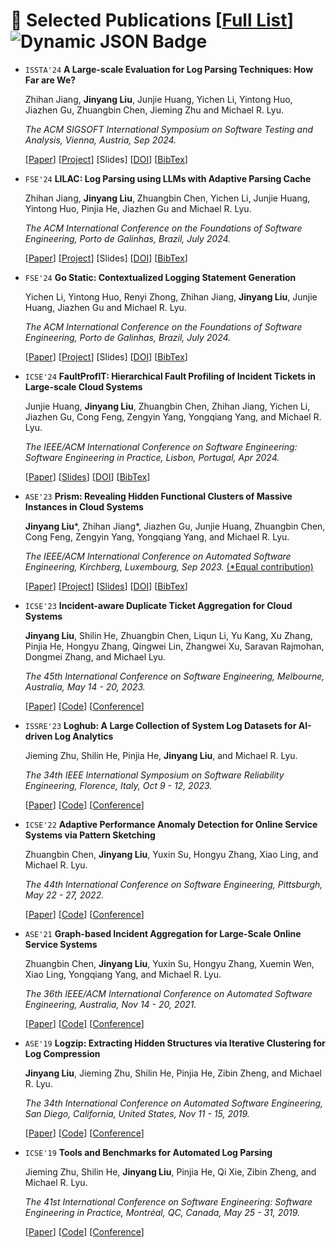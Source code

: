 # 📝 Selected Publications [[Full List](https://scholar.google.com/citations?user=aUURLnoAAAAJ&hl=en)] ![Dynamic JSON Badge](https://img.shields.io/badge/dynamic/json?url=https%3A%2F%2Fraw.githubusercontent.com%2FJinYang88%2FJinYang88.github.io%2Fgoogle-scholar-stats%2Fgs_data_shieldsio.json&query=%24.message&label=Citation)


* `ISSTA'24` **A Large-scale Evaluation for Log Parsing Techniques: How Far are We?**

  <span style="font-size:14px;"> Zhihan Jiang, **Jinyang Liu**, Junjie Huang, Yichen Li, Yintong Huo, Jiazhen Gu, Zhuangbin Chen, Jieming Zhu and Michael R. Lyu. </span>

  <span style="font-size:14px;"> *The ACM SIGSOFT International Symposium on Software Testing and Analysis, Vienna, Austria, Sep 2024.* </span>

  [[Paper](https://www.zhihan-jiang.com/files/ISSTA'24/Loghub-2.0.pdf)]
  [[Project](https://github.com/logpai/Loghub-2.0)]
  [Slides]
  [[DOI](https://doi.org/10.1145/3650212.3652123)]
  [[BibTex](https://www.zhihan-jiang.com/files/ISSTA'24/Loghub-2.0-bibtex.txt)]


* `FSE'24` **LILAC: Log Parsing using LLMs with Adaptive Parsing Cache**

  <span style="font-size:14px;"> Zhihan Jiang, **Jinyang Liu**, Zhuangbin Chen, Yichen Li, Junjie Huang, Yintong Huo, Pinjia He, Jiazhen Gu and Michael R. Lyu. </span>

  <span style="font-size:14px;"> *The ACM International Conference on the Foundations of Software Engineering, Porto de Galinhas, Brazil, July 2024.* </span>

  [[Paper](https://www.zhihan-jiang.com/files/FSE'24/LILAC.pdf)]
  [[Project](https://github.com/logpai/LILAC)]
  [Slides]
  [[DOI](https://doi.org/10.1145/3643733)]
  [[BibTex](https://www.zhihan-jiang.com/files/FSE'24/LILAC-bibtex.txt)]


* `FSE'24` **Go Static: Contextualized Logging Statement Generation**

  <span style="font-size:14px;"> Yichen Li, Yintong Huo, Renyi Zhong, Zhihan Jiang, **Jinyang Liu**, Junjie Huang, Jiazhen Gu and Michael R. Lyu. </span>

  <span style="font-size:14px;"> *The ACM International Conference on the Foundations of Software Engineering, Porto de Galinhas, Brazil, July 2024.* </span>

  [[Paper](https://www.zhihan-jiang.com/files/FSE'24/SCLogger.pdf)]
  [[Project](https://github.com/YichenLi00/SCLogger)]
  [Slides]
  [[DOI](https://doi.org/10.1145/3643754)]
  [[BibTex](https://www.zhihan-jiang.com/files/FSE'24/SCLogger-bibtex.txt)]


* `ICSE'24` **FaultProfIT: Hierarchical Fault Profiling of Incident Tickets in Large-scale Cloud Systems**

  <span style="font-size:14px;"> Junjie Huang, **Jinyang Liu**, Zhuangbin Chen, Zhihan Jiang, Yichen Li, Jiazhen Gu, Cong Feng, Zengyin Yang, Yongqiang Yang, and Michael R. Lyu. </span>

  <span style="font-size:14px;"> *The IEEE/ACM International Conference on Software Engineering: Software Engineering in Practice, Lisbon, Portugal, Apr 2024.* </span>

  [[Paper](https://www.zhihan-jiang.com/files/ICSE'24/FaultProfIT.pdf)]
  [[Slides](https://www.zhihan-jiang.com/files/ICSE'24/FaultProfIT-slides.pdf)]
  [[DOI](https://doi.org/10.1145/3639477.3639754)]
  [[BibTex](https://www.zhihan-jiang.com/files/ICSE'24/FaultProfIT-bibtex.txt)]


* `ASE'23` **Prism: Revealing Hidden Functional Clusters of Massive Instances in Cloud Systems**

  <span style="font-size:14px;"> **Jinyang Liu**\*, Zhihan Jiang\*, Jiazhen Gu, Junjie Huang, Zhuangbin Chen, Cong Feng, Zengyin Yang, Yongqiang Yang, and Michael R. Lyu.</span>

  <span style="font-size:14px;"> *The IEEE/ACM International Conference on Automated Software Engineering, Kirchberg, Luxembourg, Sep 2023.* <u>(*Equal contribution)</u></span>
  
  [[Paper](https://www.zhihan-jiang.com/files/ASE'23/Prism.pdf)]
  [[Project](https://github.com/OpsPAI/Prism)]
  [[Slides](https://www.zhihan-jiang.com/files/ASE'23/Prism-slides.pdf)]
  [[DOI](https://doi.org/10.1109/ASE56229.2023.00077)]
  [[BibTex](https://www.zhihan-jiang.com/files/ASE'23/Prism-bibtex.txt)]

* `ICSE'23` **Incident-aware Duplicate Ticket Aggregation for Cloud Systems**

  <span style="font-size:14px;"> **Jinyang Liu**, Shilin He, Zhuangbin Chen, Liqun Li, Yu Kang, Xu Zhang, Pinjia He, Hongyu Zhang, Qingwei Lin, Zhangwei Xu, Saravan Rajmohan, Dongmei Zhang, and Michael Lyu.</span>

  <span style="font-size:14px;"> *The 45th International Conference on Software Engineering, Melbourne, Australia, May 14 - 20, 2023.* </span>
  
  [[Paper](https://arxiv.org/pdf/2302.09520.pdf)]
  [[Code](https://github.com/OpsPAI/iPACK)]
  [[Conference](https://conf.researchr.org/home/icse-2023/)]

* `ISSRE'23` **Loghub: A Large Collection of System Log Datasets for AI-driven Log Analytics**

  <span style="font-size:14px;"> Jieming Zhu, Shilin He, Pinjia He, **Jinyang Liu**, and Michael R. Lyu.</span>

  <span style="font-size:14px;"> *The 34th IEEE International Symposium on Software Reliability Engineering, Florence, Italy, Oct 9 - 12, 2023.*</span>
  
  [[Paper](https://arxiv.org/abs/2008.06448)]
  [[Code](https://github.com/logpai/loghub)]
  [[Conference](https://issre.github.io/2023/)]

* `ICSE'22` **Adaptive Performance Anomaly Detection for Online Service Systems via Pattern Sketching**

  <span style="font-size:14px;"> Zhuangbin Chen, **Jinyang Liu**, Yuxin Su, Hongyu Zhang, Xiao Ling, and Michael R. Lyu.</span>

  <span style="font-size:14px;"> *The 44th International Conference on Software Engineering, Pittsburgh, May 22 - 27, 2022.* </span>
  
  [[Paper](https://arxiv.org/abs/2201.02944.pdf)]
  [[Code](https://github.com/OpsPAI/ADSketch)]
  [[Conference](https://conf.researchr.org/home/icse-2022/)]

* `ASE'21` **Graph-based Incident Aggregation for Large-Scale Online Service Systems**

  <span style="font-size:14px;"> Zhuangbin Chen, **Jinyang Liu**, Yuxin Su, Hongyu Zhang, Xuemin Wen, Xiao Ling, Yongqiang Yang, and Michael R. Lyu.</span>

  <span style="font-size:14px;"> *The 36th IEEE/ACM International Conference on Automated Software Engineering, Australia, Nov 14 - 20, 2021.* </span>
  
  [[Paper](https://arxiv.org/abs/2108.12179)]
  [[Code](https://github.com/OpsPAI/grlia)]
  [[Conference](https://conf.researchr.org/home/ase-2021)]

* `ASE'19` **Logzip: Extracting Hidden Structures via Iterative Clustering for Log Compression**

  <span style="font-size:14px;"> **Jinyang Liu**, Jieming Zhu, Shilin He, Pinjia He, Zibin Zheng, and Michael R. Lyu.</span>

  <span style="font-size:14px;"> *The 34th International Conference on Automated Software Engineering, San Diego, California, United States, Nov 11 - 15, 2019.* </span>
  
  [[Paper](https://arxiv.org/abs/1910.00409)]
  [[Code](https://github.com/logpai/logzip)]
  [[Conference](https://2019.ase-conferences.org/)]

* `ICSE'19` **Tools and Benchmarks for Automated Log Parsing**

  <span style="font-size:14px;"> Jieming Zhu, Shilin He, **Jinyang Liu**, Pinjia He, Qi Xie, Zibin Zheng, and Michael R. Lyu.</span>

  <span style="font-size:14px;"> *The 41st International Conference on Software Engineering: Software Engineering in Practice, Montréal, QC, Canada, May 25 - 31, 2019.* </span>
  
  [[Paper](https://arxiv.org/abs/1811.03509)]
  [[Code](https://github.com/logpai/logparser)]
  [[Conference](https://2019.icse-conferences.org)]